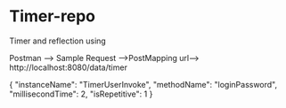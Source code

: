 # Timer-repo
Timer and reflection using

Postman -->  Sample Request -->PostMapping url--> http://localhost:8080/data/timer

{
"instanceName": "TimerUserInvoke",
"methodName": "loginPassword",
"millisecondTime": 2,
"isRepetitive": 1
}
